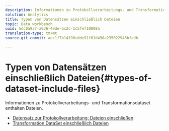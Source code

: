 ```yaml
---
description: Informationen zu Protokollverarbeitungs- und Transformationsdataset enthalten Dateien.
solution: Analytics
title: Typen von Datensätzen einschließlich Dateien
topic: Data workbench
uuid: 5dc0a937-a036-4ede-bc2c-1c5fef10808a
translation-type: tm+mt
source-git-commit: aec1f7b14198cdde91f61d490a235022943bfedb

---
```



# Typen von Datensätzen einschließlich Dateien{#types-of-dataset-include-files}

Informationen zu Protokollverarbeitungs- und Transformationsdataset enthalten Dateien.

* [Datensatz zur Protokollverarbeitung: Dateien einschließen](../../../../home/c-dataset-const-proc/c-dataset-inc-files/c-types-dataset-inc-files/c-log-proc-dataset-inc-files/c-log-proc-dataset-inc-files.md#concept-999475a22519432e98844622ca95b6ab)
* [Transformation DataSet einschließlich Dateien](../../../../home/c-dataset-const-proc/c-dataset-inc-files/c-types-dataset-inc-files/c-trans-dataset-inc-files.md#concept-c64aa78ed9ce40b8a0f4932c82ff5ace)

